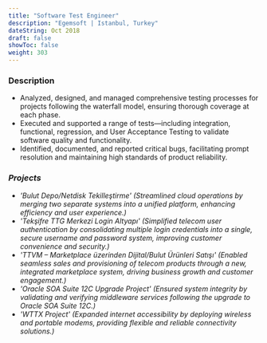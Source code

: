 ```yaml
---
title: "Software Test Engineer"
description: "Egemsoft | Istanbul, Turkey"
dateString: Oct 2018
draft: false
showToc: false
weight: 303
---
```


### Description

- Analyzed, designed, and managed comprehensive testing processes for projects following the waterfall model, ensuring thorough coverage at each phase.
- Executed and supported a range of tests—including integration, functional, regression, and User Acceptance Testing to validate software quality and functionality.
- Identified, documented, and reported critical bugs, facilitating prompt resolution and maintaining high standards of product reliability.

### *Projects*

- *'Bulut Depo/Netdisk Tekilleştirme' (Streamlined cloud operations by merging two separate systems into a unified platform, enhancing efficiency and user experience.)*
- *'Tekşifre TTG Merkezi Login Altyapı' (Simplified telecom user authentication by consolidating multiple login credentials into a single, secure username and password system, improving customer convenience and security.)*
- *'TTVM – Marketplace üzerinden Dijital/Bulut Ürünleri Satışı' (Enabled seamless sales and provisioning of telecom products through a new, integrated marketplace system, driving business growth and customer engagement.)*
- *'Oracle SOA Suite 12C Upgrade Project' (Ensured system integrity by validating and verifying middleware services following the upgrade to Oracle SOA Suite 12C.)*
- *'WTTX Project' (Expanded internet accessibility by deploying wireless and portable modems, providing flexible and reliable connectivity solutions.)*